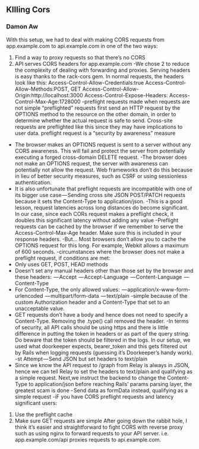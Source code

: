 ## KIlling Cors
### Damon Aw

With this setup, we had to deal with making CORS requests from app.example.com to api.example.com in one of the two ways:
1. Find a way to proxy requests so that there’s no CORS
2. API serves CORS headers for app.example.com
-We chose 2 to reduce the complexity of dealing with forwarding and proxies. Serving headers is easy thanks to the rack-cors gem. In normal requests, the headers look like this:
Access-Control-Allow-Credentials:true
Access-Control-Allow-Methods:POST, GET
Access-Control-Allow-Origin:http://localhost:3000
Access-Control-Expose-Headers:
Access-Control-Max-Age:1728000
-preflight requests made when requests are not simple
“preflighted” requests first send an HTTP request by the OPTIONS method to the resource on the other domain, in order to determine whether the actual request is safe to send. Cross-site requests are preflighted like this since they may have implications to user data.
preflight request is a “security by awareness” measure
- The browser makes an OPTIONS request is sent to a server without any CORS awareness. This will fail and protect the server from potentially executing a forged cross-domain DELETE request.
-The browser does not make an OPTIONS request, the server with awareness can potentially not allow the request. Web frameworks don’t do this because in lieu of better security measures, such as CSRF or using sessionless authentication.
- It is also unfortunate that preflight requests are incompatible with one of its bigger use case — Sending cross site JSON POST/PATCH requests because it sets the Content-Type to application/json.
-This is a good lesson, request latencies across long distances do become significant. In our case, since each CORs request makes a preflight check, it doubles this significant latency without adding any value
-Preflight requests can be cached by the browser if we remember to serve the Access-Control-Max-Age header. Make sure this is included in your response headers.
-But… Most browsers don’t allow you to cache the OPTIONS request for this long. For example, Webkit allows a maximum of 600 seconds.
-circumstances where the browser does not make a preflight request, if conditions are met:
- Only uses GET, POST, HEAD methods
- Doesn’t set any manual headers other than those set by the browser and these headers:
 — Accept
 — Accept-Language
 — Content-Language
 — Content-Type
- For Content-Type, the only allowed values:
 — application/x-www-form-urlencoded
 — multipart/form-data
 — text/plain
-simple because of the custom Authorization header and a Content-Type that set to an unacceptable value.
- GET requests don’t have a body and hence does not need to specify a Content-Type. Removing the .type() call removed the header.
-In terms of security, all API calls should be using https and there is little difference in putting the token in headers or as part of the query string. Do beware that the token should be filtered in the logs. In our setup, we used what doorkeeper expects, bearer_token and this gets filtered out by Rails when logging requests (guessing it’s Doorkeeper’s handy work).
-st Attempt — Send JSON but set headers to text/plain
- Since we know the API request to /graph from Relay is always in JSON, hence we can tell Relay to set the headers to text/plain and qualifying as a simple request.
Next,we instruct the backend to change the Content-Type to application/json before reaching Rails’ params parsing layer, the greatest scam is done
- Send data as formData instead, qualifying as a simple request
-iF you have CORS preflight requests and latency significant users:
1. Use the preflight cache
2. Make sure GET requests are simple
After going down the rabbit hole, I think it’s easier and straightforward to fight CORS with reverse proxy such as using nginx to forward requests to your API server. i.e. app.example.com/api proxies requests to api.example.com. 